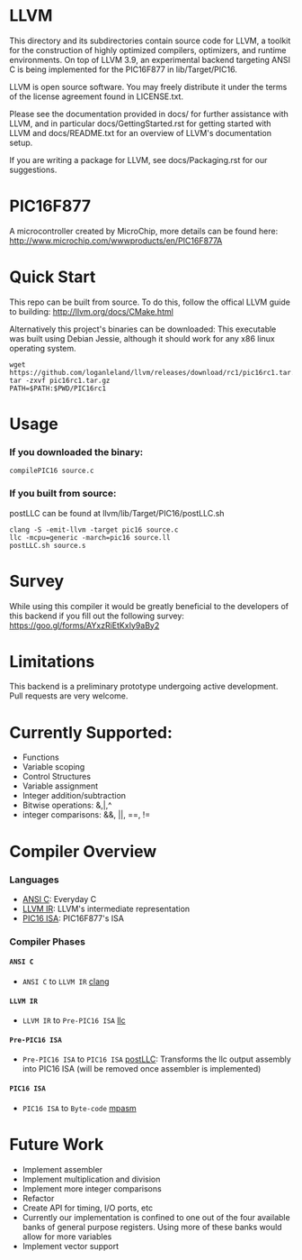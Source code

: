 # LLVM
This directory and its subdirectories contain source code for LLVM,
a toolkit for the construction of highly optimized compilers,
optimizers, and runtime environments. On top of LLVM 3.9, an experimental backend targeting ANSI C is being implemented for the PIC16F877 in lib/Target/PIC16.

LLVM is open source software. You may freely distribute it under the terms of
the license agreement found in LICENSE.txt.

Please see the documentation provided in docs/ for further
assistance with LLVM, and in particular docs/GettingStarted.rst for getting
started with LLVM and docs/README.txt for an overview of LLVM's
documentation setup.

If you are writing a package for LLVM, see docs/Packaging.rst for our
suggestions.

# PIC16F877
A microcontroller created by MicroChip, more details can be found here: http://www.microchip.com/wwwproducts/en/PIC16F877A

# Quick Start

This repo can be built from source. To do this, follow the offical LLVM guide to building: http://llvm.org/docs/CMake.html

Alternatively this project's binaries can be downloaded:
This executable was built using Debian Jessie, although it should work for any x86 linux operating system.

```
wget https://github.com/loganleland/llvm/releases/download/rc1/pic16rc1.tar.gz
tar -zxvf pic16rc1.tar.gz
PATH=$PATH:$PWD/PIC16rc1
```

# Usage
### If you downloaded the binary:

```
compilePIC16 source.c
```

### If you built from source:
postLLC can be found at llvm/lib/Target/PIC16/postLLC.sh

```
clang -S -emit-llvm -target pic16 source.c
llc -mcpu=generic -march=pic16 source.ll
postLLC.sh source.s
```


# Survey
While using this compiler it would be greatly beneficial to the developers of this backend if you fill out the following survey: https://goo.gl/forms/AYxzRiEtKxIy9aBy2

# Limitations
This backend is a preliminary prototype undergoing active development. Pull requests are very welcome.

# Currently Supported:
* Functions
* Variable scoping
* Control Structures
* Variable assignment
* Integer addition/subtraction
* Bitwise operations: &,|,^
* integer comparisons: &&, ||, ==, !=

# Compiler Overview
### Languages

* [ANSI C](http://c-faq.com/ansi/ansi1.html): Everyday C
* [LLVM IR](http://llvm.org/docs/LangRef.html): LLVM's intermediate representation
* [PIC16 ISA](http://ww1.microchip.com/downloads/en/DeviceDoc/39582C.pdf): PIC16F877's ISA

### Compiler Phases
#### `ANSI C`

* `ANSI C` to `LLVM IR` [clang](https://clang.llvm.org/)

#### `LLVM IR`

* `LLVM IR` to `Pre-PIC16 ISA` [llc](http://llvm.org/docs/CommandGuide/llc.html)

#### `Pre-PIC16 ISA`

* `Pre-PIC16 ISA` to `PIC16 ISA` [postLLC](https://github.com/loganleland/llvm/blob/Star_Wars_A_New_NOPE/lib/Target/PIC16/postLLC.sh): Transforms the llc output assembly into PIC16 ISA (will be removed once assembler is implemented)

#### `PIC16 ISA`

* `PIC16 ISA` to `Byte-code` [mpasm](http://www.microchip.com/developmenttools/getting_started/gs_mplab2.aspx)

# Future Work
* Implement assembler
* Implement multiplication and division
* Implement more integer comparisons
* Refactor
* Create API for timing, I/O ports, etc
* Currently our implementation is confined to one out of the four available banks of general purpose registers. Using more of these banks would allow for more variables
* Implement vector support
